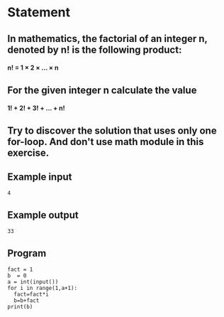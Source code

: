 # Statement
## In mathematics, the factorial of an integer n, denoted by n! is the following product:

#### n! = 1 × 2 × … × n

## For the given integer n calculate the value 

#### 1! + 2! + 3! + ... + n!

## Try to discover the solution that uses only one for-loop. And don't use math module in this exercise.

## Example input
```
4
```
## Example output
```
33
```
## Program
```
fact = 1
b  = 0
a = int(input())
for i in range(1,a+1):
  fact=fact*i
  b=b+fact
print(b)

```
